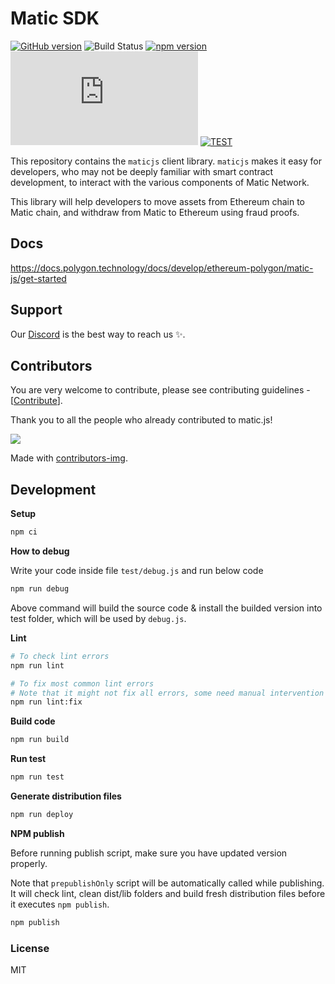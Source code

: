 # Matic SDK

[![GitHub version](https://badge.fury.io/gh/maticnetwork%2Fmatic.js.svg)](https://badge.fury.io/gh/maticnetwork%2Fmatic.js)
![Build Status](https://github.com/maticnetwork/matic.js/workflows/CI/badge.svg?branch=master)
[![npm version](https://badge.fury.io/js/%40maticnetwork%2Fmaticjs.svg)](https://badge.fury.io/js/%40maticnetwork%2Fmaticjs)
![GitHub](https://img.shields.io/github/license/maticnetwork/matic.js)
[![TEST](https://github.com/maticnetwork/matic.js/actions/workflows/test.yml/badge.svg)](https://github.com/maticnetwork/matic.js/actions/workflows/test.yml)

This repository contains the `maticjs` client library. `maticjs` makes it easy for developers, who may not be deeply familiar with smart contract development, to interact with the various components of Matic Network.

This library will help developers to move assets from Ethereum chain to Matic chain, and withdraw from Matic to Ethereum using fraud proofs.

## Docs

https://docs.polygon.technology/docs/develop/ethereum-polygon/matic-js/get-started

## Support

Our [Discord](https://discord.gg/s2NPJNUvyc) is the best way to reach us ✨.

## Contributors

You are very welcome to contribute, please see contributing guidelines - [[Contribute](CONTRIBUTING.md)].

Thank you to all the people who already contributed to matic.js!

<a href="https://github.com/maticnetwork/matic.js/graphs/contributors">
  <img src="https://contrib.rocks/image?repo=maticnetwork/matic.js" />
</a>

Made with [contributors-img](https://contrib.rocks).

## Development

**Setup**

```bash
npm ci
```

**How to debug**

Write your code inside file `test/debug.js` and run below code

```bash
npm run debug
```

Above command will build the source code & install the builded version into test folder, which will be used by `debug.js`.

**Lint**

```bash
# To check lint errors
npm run lint

# To fix most common lint errors
# Note that it might not fix all errors, some need manual intervention
npm run lint:fix
```

**Build code**

```bash
npm run build
```

**Run test**

```bash
npm run test
```

**Generate distribution files**

```bash
npm run deploy
```

**NPM publish**

Before running publish script, make sure you have updated version properly.

Note that `prepublishOnly` script will be automatically called while publishing. It will check lint, clean dist/lib folders and build fresh distribution files before it executes `npm publish`.

```bash
npm publish
```

### License

MIT
